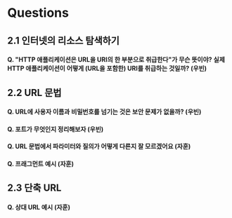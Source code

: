 # Questions

## 2.1 인터넷의 리소스 탐색하기

#### Q. "HTTP 애플리케이션은 URL을 URI의 한 부분으로 취급한다"가 무슨 뜻이야? 실제 HTTP 애플리케이션이 어떻게 \(URL을 포함한\) URI를 취급하는 것일까? \(우빈\)

## 2.2 URL 문법

#### Q. URL에 사용자 이름과 비밀번호를 넘기는 것은 보안 문제가 없을까? \(우빈\)

#### Q. 포트가 무엇인지 정리해보자 \(우빈\)

#### Q. URL 문법에서 파라미터와 질의가 어떻게 다른지 잘 모르겠어요 \(자훈\)

#### Q. 프래그먼트 예시 \(자훈\)

## 2.3 단축 URL

#### Q. 상대 URL 예시 \(자훈\)

